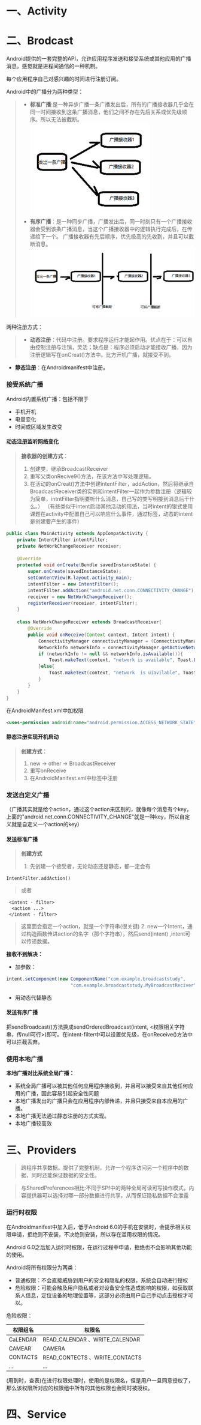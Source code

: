 # 一、Activity

# 二、Brodcast
Android提供的一套完整的API，允许应用程序发送和接受系统或其他应用的广播消息。感觉就是进程间通信的一种机制。

每个应用程序自己对感兴趣的时间进行注册订阅。

Android中的广播分为两种类型：
>* **标准广播**:是一种异步广播一条广播发出后，所有的广播接收器几乎会在同一时间接收到这条广播消息，他们之间不存在先后关系或优先级顺序。所以无法被截断。
![示意图](./imgs/nomalbrodcast.png)
>* **有序广播**：是一种同步广播，广播发出后，同一时刻只有一个广播接收器会受到该条广播消息，当这个广播接收器中的逻辑执行完成后，在传递给下一个。
广播接收器有先后顺序，优先级高的先收到，并且可以截断消息。
![示意图](./imgs/orderedbrodcast.png)

两种注册方式：
> * **动态注册**：代码中注册。要求程序运行才能起作用。优点在于：可以自由控制注册与注销，灵活；缺点是：程序必须启动才能接收广播，因为注册逻辑写在onCreat()方法中。比方开机广播，就接受不到。
* **静态注册**：在Androidmanifest中注册。

### 接受系统广播
Android内置系统广播：包括不限于
- 手机开机
- 电量变化
- 时间或区域发生改变

#### 动态注册监听网络变化
> **接收器的创建方式**：
>
 >1. 创建类，继承BroadcastReceiver  
 >2. 重写父类onRecive9()方法，在该方法中写处理逻辑。
 >3. 在活动的onCreat()方法中创建intentFilter，addAction，然后将继承自BroadcastReceiver类的实例和intentFilter一起作为参数注册（逻辑较为简单，intntFilter指明要听什么消息，自己写的类写明接到消息后干什么。）
（有些类似于intent启动其他活动的用法，当时intent的银式使用课题在activity中配置自己可以响应什么事件，通过标签<intent-filter>，动态的intent是创建要产生的事件）


``` java
public class MainActivity extends AppCompatActivity {
    private IntentFilter intentFilter;
    private NetWorkChangeReceiver receiver;

    @Override
    protected void onCreate(Bundle savedInstanceState) {
        super.onCreate(savedInstanceState);
        setContentView(R.layout.activity_main);
        intentFilter = new IntentFilter();
        intentFilter.addAction("android.net.conn.CONNECTIVITY_CHANGE");
        receiver = new NetWorkChangeReceiver();
        registerReceiver(receiver, intentFilter);
    }

    class NetWorkChangeReceiver extends BroadcastReceiver{
        @Override
        public void onReceive(Context context, Intent intent) {
            ConnectivityManager connectivityManager = (ConnectivityManager) getSystemService(Context.CONNECTIVITY_SERVICE);
            NetworkInfo networkInfo = connectivityManager.getActiveNetworkInfo(); // 这里需要用户权限，要在配置文件中配置
            if (networkInfo != null && networkInfo.isAvailable()){
                Toast.makeText(context, "network is available", Toast.LENGTH_SHORT).show();
            }else{
                Toast.makeText(context, "network  is uiavilable", Toast.LENGTH_SHORT).show();
            }
        }
    }
}

```
在AndroidManifest.xml中加权限
``` XML
<uses-permission android:name="android.permission.ACCESS_NETWORK_STATE"/>
```
#### 静态注册实现开机启动
>**创建方式**：
>1. new -> other -> BroadcastReceiver
>2. 重写onReceive
>3. 在AndroidManifest.xml中<receiver>标签中注册

### 发送自定义广播
（广播其实就是给个action，通过这个action来区别的，就像每个消息有个key，上面的"android.net.conn.CONNECTIVITY_CHANGE"就是一种key，所以自定义就是自定义一个action的key）

#### 发送标准广播
> **创建方式**
> 1. 先创建一个接受者，无论动态还是静态，都一定会有
```
IntentFilter.addAction()
```
>或者
```
 <intent - filter>
  <action ...>
 </intent - filter>
```
>这里面会指定一个action，就是一个字符串(很关键)
> 2. new一个Intent，通过构造函数传进action的名字（那个字符串），然后send(intent) ,intent可以传递数据。

**接收不到解决：**
* 加参数：
``` java
intent.setComponent(new ComponentName("com.example.broadcaststudy",
                        "com.example.broadcaststudy.MyBroadcastReciver"));
```
* 用动态代替静态

#### 发送有序广播
把sendBroadcast()方法换成sendOrderedBroadcast(intent, <权限相关字符串，传null可行>)即可。在intent-filter中可以设置优先级，在onReceive()方法中可以拦截丢弃。

### 使用本地广播
**本地广播对比系统全局广播：**
- 系统全局广播可以被其他任何应用程序接收到，并且可以接受来自其他任何应用的广播，因此容易引起安全性问题
- 本地广播发出的广播只会在应用程序内部传递，并且只接受来自本应用的广播。
- 本地广播无法通过静态注册的方式实现。
- 本地广播较高效



# 三、Providers
> 跨程序共享数据。提供了完整机制，允许一个程序访问另一个程序中的数据，同时还能保证数据的安全性。

> 与SharedPreferences相比:不同于SPf中的两种全局可读可写操作模式，内容提供器可以选择对哪一部分数据进行共享，从而保证隐私数据不会泄露

### 运行时权限
在Androidmanifest中加入<user-permission/>后，低于Android 6.0的手机在安装时，会提示相关权限申请，拒绝则不安装，不决绝则安装，所以存在滥用权限的情况。

Android 6.0之后加入运行时权限，在运行过程中申请，拒绝也不会影响其他功能的使用。

Android将所有权限分为两类：
* 普通权限：不会直接威胁到用户的安全和隐私的权限，系统会自动进行授权
* 危险权限：可能会触及用户隐私或者对设备安全性造成影响的权限，如获取联系人信息，定位设备的地理位置等，这部分必须由用户自己手动点击授权才可以。

危险权限：

权限组名 | 权限名
------------ | -------------
CaLENDAR|READ_CALENDAR 、WRITE_CALENDAR
CAMEAR | CAMERA
CONTACTS |READ_CONTECTS 、WRITE_CONTACTS
...|...
(用到时，查表)在进行权限处理时，使用的是权限名，但是用户一旦同意授权了，那么该权限所对应的权限组中所有的其他权限也会同时被授权。









# 四、Service
